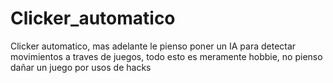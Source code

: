 # Clicker_automatico
Clicker automatico, mas adelante le pienso poner un IA para detectar movimientos a traves de juegos, todo esto es meramente hobbie, no pienso dañar un juego por usos de hacks
